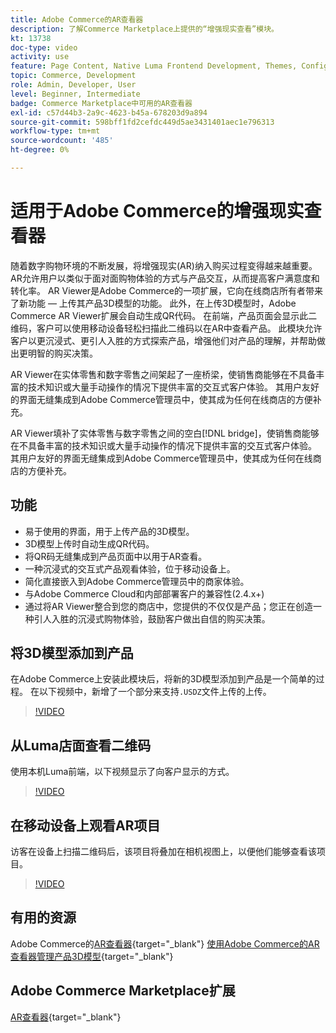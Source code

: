 ```yaml
---
title: Adobe Commerce的AR查看器
description: 了解Commerce Marketplace上提供的“增强现实查看”模块。
kt: 13738
doc-type: video
activity: use
feature: Page Content, Native Luma Frontend Development, Themes, Configuration
topic: Commerce, Development
role: Admin, Developer, User
level: Beginner, Intermediate
badge: Commerce Marketplace中可用的AR查看器
exl-id: c57d44b3-2a9c-4623-b45a-678203d9a894
source-git-commit: 598bff1fd2cefdc449d5ae3431401aec1e796313
workflow-type: tm+mt
source-wordcount: '485'
ht-degree: 0%

---
```


# 适用于Adobe Commerce的增强现实查看器

随着数字购物环境的不断发展，将增强现实(AR)纳入购买过程变得越来越重要。 AR允许用户以类似于面对面购物体验的方式与产品交互，从而提高客户满意度和转化率。
AR Viewer是Adobe Commerce的一项扩展，它向在线商店所有者带来了新功能 — 上传其产品3D模型的功能。 此外，在上传3D模型时，Adobe Commerce AR Viewer扩展会自动生成QR代码。 在前端，产品页面会显示此二维码，客户可以使用移动设备轻松扫描此二维码以在AR中查看产品。 此模块允许客户以更沉浸式、更引人入胜的方式探索产品，增强他们对产品的理解，并帮助做出更明智的购买决策。

AR Viewer在实体零售和数字零售之间架起了一座桥梁，使销售商能够在不具备丰富的技术知识或大量手动操作的情况下提供丰富的交互式客户体验。 其用户友好的界面无缝集成到Adobe Commerce管理员中，使其成为任何在线商店的方便补充。

AR Viewer填补了实体零售与数字零售之间的空白[!DNL bridge]，使销售商能够在不具备丰富的技术知识或大量手动操作的情况下提供丰富的交互式客户体验。 其用户友好的界面无缝集成到Adobe Commerce管理员中，使其成为任何在线商店的方便补充。

## 功能

- 易于使用的界面，用于上传产品的3D模型。
- 3D模型上传时自动生成QR代码。
- 将QR码无缝集成到产品页面中以用于AR查看。
- 一种沉浸式的交互式产品观看体验，位于移动设备上。
- 简化直接嵌入到Adobe Commerce管理员中的商家体验。
- 与Adobe Commerce Cloud和内部部署客户的兼容性(2.4.x+)
- 通过将AR Viewer整合到您的商店中，您提供的不仅仅是产品；您正在创造一种引人入胜的沉浸式购物体验，鼓励客户做出自信的购买决策。

## 将3D模型添加到产品

在Adobe Commerce上安装此模块后，将新的3D模型添加到产品是一个简单的过程。
在以下视频中，新增了一个部分来支持`.USDZ`文件上传的上传。

>[!VIDEO](https://video.tv.adobe.com/v/3422370?learn=on)

## 从Luma店面查看二维码

使用本机Luma前端，以下视频显示了向客户显示的方式。

>[!VIDEO](https://video.tv.adobe.com/v/3422371?learn=on)

## 在移动设备上观看AR项目

访客在设备上扫描二维码后，该项目将叠加在相机视图上，以便他们能够查看该项目。

>[!VIDEO](https://video.tv.adobe.com/v/3422372?learn=on)

## 有用的资源

Adobe Commerce的[AR查看器](https://experienceleague.adobe.com/docs/commerce-admin/catalog/products/digital-assets/product-3d-model/ar-viewer-overview.html){target="_blank"}
[使用Adobe Commerce的AR查看器管理产品3D模型](https://experienceleague.adobe.com/docs/commerce-admin/catalog/products/digital-assets/product-3d-model/ar-viewer-setup.html){target="_blank"}

## Adobe Commerce Marketplace扩展

[AR查看器](https://commercemarketplace.adobe.com/magento-module-arviewer.html){target="_blank"}
